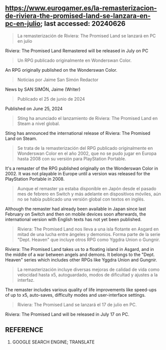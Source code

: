## https://www.eurogamer.es/la-remasterizacion-de-riviera-the-promised-land-se-lanzara-en-pc-en-julio; last accessed: 20240626

> La remasterización de Riviera: The Promised Land se lanzará en PC en julio

Riviera: The Promised Land Remastered will be released in July on PC

> Un RPG publicado originalmente en Wonderswan Color.

An RPG originally published on the Wonderswan Color.

> Noticias por Jaime San Simón Redactor

News by SAN SIMÓN, Jaime (Writer)

> Publicado el 25 de junio de 2024

Published on June 25, 2024

> Sting ha anunciado el lanzamiento de Riviera: The Promised Land en Steam a nivel global.

Sting has announced the international release of Riviera: The Promised Land on Steam.

> Se trata de la remasterización del RPG publicado originalmente en Wonderswan Color en el año 2002, que no se pudo jugar en Europa hasta 2008 con su versión para PlayStation Portable.

It's a remaster of the RPG published originally on the Wonderswan Color in 2002. It was not playable in Europe until a version was released for the PlayStation Portable in 2008.

> Aunque el remaster ya estaba disponible en Japón desde el pasado mes de febrero en Switch y más adelante en dispositivos móviles, aún no se había publicado una versión global con textos en inglés. 

Although the remaster had already been available in Japan since last February on Switch and then on mobile devices soon afterwards, the international version with English texts has not yet been published.

> Riviera: The Promised Land nos lleva a una isla flotante en Asgard en mitad de una lucha entre ángeles y demonios. Forma parte de la serie "Dept. Heaven" que incluye otros RPG como Yggdra Union o Gungnir.

Riviera: The Promised Land takes us to a floating island in Asgard, and in the middle of a war between angels and demons. It belongs to the "Dept. Heaven" series which includes other RPGs like Yggdra Union and Gungnir.

> La remasterización incluye diversas mejoras de calidad de vida como velocidad hasta x5, autoguardado, modos de dificultad y ajustes a la interfaz.

The remaster includes various quality of life improvements like speed-ups of up to x5, auto-saves, difficulty modes and user-interface settings.

> Riviera: The Promised Land se lanzará el 17 de julio en PC. 

Riviera: The Promised Land will be released in July 17 on PC.

## REFERENCE

1) GOOGLE SEARCH ENGINE; TRANSLATE